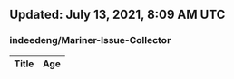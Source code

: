 ## Updated: July 13, 2021, 8:09 AM UTC


### indeedeng/Mariner-Issue-Collector
|**Title**|**Age**|
|:----|:----|